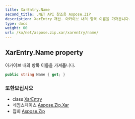 ```yaml
---
title: XarEntry.Name
second_title: .NET API 참조용 Aspose.ZIP
description: XarEntry 재산. 아카이브 내의 항목 이름을 가져옵니다.
type: docs
weight: 60
url: /ko/net/aspose.zip.xar/xarentry/name/
---
```

## XarEntry.Name property

아카이브 내의 항목 이름을 가져옵니다.

```csharp
public string Name { get; }
```

### 또한보십시오

* class [XarEntry](../)
* 네임스페이스 [Aspose.Zip.Xar](../../xarentry/)
* 집회 [Aspose.Zip](../../../)


